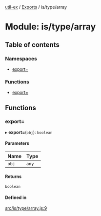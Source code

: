 [util-ex](../README.md) / [Exports](../modules.md) / is/type/array

# Module: is/type/array

## Table of contents

### Namespaces

- [export=](is_type_array.export_.md)

### Functions

- [export=](is_type_array.md#export=)

## Functions

### export&#x3D;

▸ **export=**(`obj`): `boolean`

#### Parameters

| Name | Type |
| :------ | :------ |
| `obj` | `any` |

#### Returns

`boolean`

#### Defined in

[src/is/type/array.js:9](https://github.com/snowyu/util-ex.js/blob/cfd4615/src/is/type/array.js#L9)
